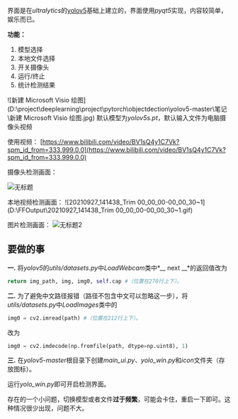 界面是在*ultralytics*的[yolov5](https://github.com/ultralytics/yolov5)基础上建立的，界面使用*pyqt5*实现，内容较简单，娱乐而已。

**功能：**

1. 模型选择
2. 本地文件选择
3. 开关摄像头
4. 运行/终止
5. 统计检测结果

![新建 Microsoft Visio 绘图](D:\project\deeplearning\project\pytorch\objectdection\yolov5-master\笔记\新建 Microsoft Visio 绘图.jpg)
默认模型为*yolov5s.pt*，默认输入文件为电脑摄像头视频

使用视频：
[https://www.bilibili.com/video/BV1sQ4y1C7Vk?spm_id_from=333.999.0.0](https://www.bilibili.com/video/BV1sQ4y1C7Vk?spm_id_from=333.999.0.0)

摄像头检测画面：

![无标题](D:\project\deeplearning\project\pytorch\objectdection\yolov5-master\笔记\无标题.jpg)

本地视频检测画面：
![20210927_141438_Trim 00_00_00-00_00_30~1](D:\FFOutput\20210927_141438_Trim 00_00_00-00_00_30~1.gif)

图片检测画面：
![无标题2](D:\project\deeplearning\project\pytorch\objectdection\yolov5-master\笔记\无标题2.jpg)


## 要做的事

**一.** 将*yolov5*的*utils/datasets.py*中*LoadWebcam*类中*__ next __*的返回值改为

```python
return img_path, img, img0, self.cap #（位置在270行上下）。
```

**二.** 为了避免中文路径报错（路径不包含中文可以忽略这一步），将*utils/datasets.py*中*LoadImages*类中的

```python
img0 = cv2.imread(path)	#（位置在212行上下）。
```

改为

```python
img0 = cv2.imdecode(np.fromfile(path, dtype=np.uint8), 1)
```

**三.** 在*yolov5-master*根目录下创建*main_ui.py、yolo_win.py*和*icon*文件夹（存放图标）。

运行*yolo_win.py*即可开启检测界面。

存在的一个小问题，切换模型或者文件**过于频繁**，可能会卡住，重启一下即可。这种情况很少出现，问题不大。
